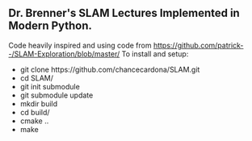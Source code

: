 ## Dr. Brenner's SLAM Lectures Implemented in Modern Python. ##
Code heavily inspired and using code from https://github.com/patrick--/SLAM-Exploration/blob/master/
To install and setup:
<ul>
    <li> git clone https://github.com/chancecardona/SLAM.git </li>
    <li> cd SLAM/ </li>
    <li> git init submodule </li>
    <li> git submodule update </li>
    <li> mkdir build </li>
    <li> cd build/ </li>
    <li> cmake .. </li>
    <li> make </li>
</ul>
